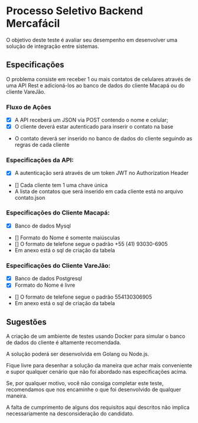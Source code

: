 # Processo Seletivo Backend Mercafácil

O objetivo deste teste é avaliar seu desempenho em desenvolver uma solução de integração entre sistemas.

## Especificações

O problema consiste em receber 1 ou mais contatos de celulares através de uma API Rest e adicioná-los ao
banco de dados do cliente Macapá ou do cliente VareJão.

### Fluxo de Ações

- [x] A API receberá um JSON via POST contendo o nome e celular;
- [x] O cliente deverá estar autenticado para inserir o contato na base
- O contato deverá ser inserido no banco de dados do cliente seguindo as regras de cada cliente

### Especificações da API:

- [x] A autenticação será através de um token JWT no Authorization Header
- [] Cada cliente tem 1 uma chave única
- A lista de contatos que será inserido em cada cliente está no arquivo contato.json

### Especificações do Cliente Macapá:

- [x] Banco de dados Mysql
- [] Formato do Nome é somente maiúsculas
- [] O formato de telefone segue o padrão +55 (41) 93030-6905
- Em anexo está o sql de criação da tabela

### Especificações do Cliente VareJão:

- [x] Banco de dados Postgresql
- [x] Formato do Nome é livre
- [] O formato de telefone segue o padrão 554130306905
- Em anexo está o sql de criação da tabela

## Sugestões

A criação de um ambiente de testes usando Docker para simular o banco de dados do cliente é altamente recomendada.

A solução poderá ser desenvolvida em Golang ou Node.js.

Fique livre para desenhar a solução da maneira que achar mais conveniente e supor qualquer cenário que
não foi abordado nas especificações acima.

Se, por qualquer motivo, você não consiga completar este teste,
recomendamos que nos encaminhe o que foi desenvolvido de qualquer maneira.

A falta de cumprimento de alguns dos requisitos aqui descritos não implica necessariamente na desconsideração do candidato.
